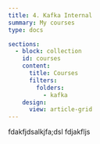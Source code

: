 ```yaml
---
title: 4. Kafka Internal
summary: My courses
type: docs

sections:
  - block: collection
    id: courses
    content:
      title: Courses
      filters:
        folders:
          - kafka 
    design:
      view: article-grid
---
```



fdakfjdsalkjfa;dsl
fdjakfljs